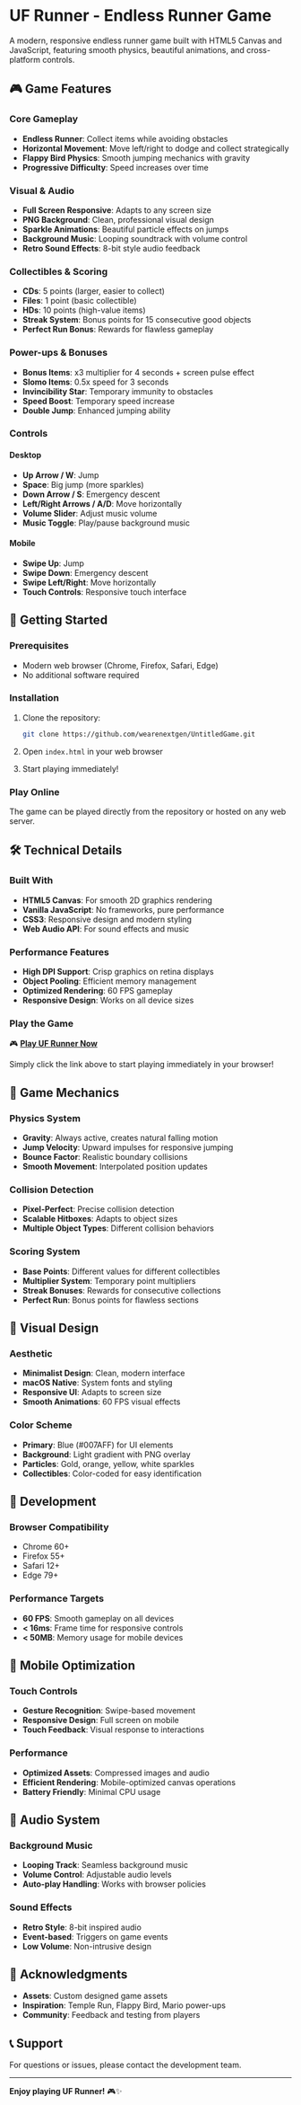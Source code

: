 # UF Runner - Endless Runner Game

A modern, responsive endless runner game built with HTML5 Canvas and JavaScript, featuring smooth physics, beautiful animations, and cross-platform controls.

## 🎮 Game Features

### Core Gameplay
- **Endless Runner**: Collect items while avoiding obstacles
- **Horizontal Movement**: Move left/right to dodge and collect strategically
- **Flappy Bird Physics**: Smooth jumping mechanics with gravity
- **Progressive Difficulty**: Speed increases over time

### Visual & Audio
- **Full Screen Responsive**: Adapts to any screen size
- **PNG Background**: Clean, professional visual design
- **Sparkle Animations**: Beautiful particle effects on jumps
- **Background Music**: Looping soundtrack with volume control
- **Retro Sound Effects**: 8-bit style audio feedback

### Collectibles & Scoring
- **CDs**: 5 points (larger, easier to collect)
- **Files**: 1 point (basic collectible)
- **HDs**: 10 points (high-value items)
- **Streak System**: Bonus points for 15 consecutive good objects
- **Perfect Run Bonus**: Rewards for flawless gameplay

### Power-ups & Bonuses
- **Bonus Items**: x3 multiplier for 4 seconds + screen pulse effect
- **Slomo Items**: 0.5x speed for 3 seconds
- **Invincibility Star**: Temporary immunity to obstacles
- **Speed Boost**: Temporary speed increase
- **Double Jump**: Enhanced jumping ability

### Controls
#### Desktop
- **Up Arrow / W**: Jump
- **Space**: Big jump (more sparkles)
- **Down Arrow / S**: Emergency descent
- **Left/Right Arrows / A/D**: Move horizontally
- **Volume Slider**: Adjust music volume
- **Music Toggle**: Play/pause background music

#### Mobile
- **Swipe Up**: Jump
- **Swipe Down**: Emergency descent
- **Swipe Left/Right**: Move horizontally
- **Touch Controls**: Responsive touch interface

## 🚀 Getting Started

### Prerequisites
- Modern web browser (Chrome, Firefox, Safari, Edge)
- No additional software required

### Installation
1. Clone the repository:
   ```bash
   git clone https://github.com/wearenextgen/UntitledGame.git
   ```

2. Open `index.html` in your web browser
3. Start playing immediately!

### Play Online
The game can be played directly from the repository or hosted on any web server.

## 🛠️ Technical Details

### Built With
- **HTML5 Canvas**: For smooth 2D graphics rendering
- **Vanilla JavaScript**: No frameworks, pure performance
- **CSS3**: Responsive design and modern styling
- **Web Audio API**: For sound effects and music

### Performance Features
- **High DPI Support**: Crisp graphics on retina displays
- **Object Pooling**: Efficient memory management
- **Optimized Rendering**: 60 FPS gameplay
- **Responsive Design**: Works on all device sizes

### Play the Game
🎮 **[Play UF Runner Now](https://wearenextgen.github.io/UntitledGame/)**

Simply click the link above to start playing immediately in your browser!

## 🎯 Game Mechanics

### Physics System
- **Gravity**: Always active, creates natural falling motion
- **Jump Velocity**: Upward impulses for responsive jumping
- **Bounce Factor**: Realistic boundary collisions
- **Smooth Movement**: Interpolated position updates

### Collision Detection
- **Pixel-Perfect**: Precise collision detection
- **Scalable Hitboxes**: Adapts to object sizes
- **Multiple Object Types**: Different collision behaviors

### Scoring System
- **Base Points**: Different values for different collectibles
- **Multiplier System**: Temporary point multipliers
- **Streak Bonuses**: Rewards for consecutive collections
- **Perfect Run**: Bonus points for flawless sections

## 🎨 Visual Design

### Aesthetic
- **Minimalist Design**: Clean, modern interface
- **macOS Native**: System fonts and styling
- **Responsive UI**: Adapts to screen size
- **Smooth Animations**: 60 FPS visual effects

### Color Scheme
- **Primary**: Blue (#007AFF) for UI elements
- **Background**: Light gradient with PNG overlay
- **Particles**: Gold, orange, yellow, white sparkles
- **Collectibles**: Color-coded for easy identification

## 🔧 Development

### Browser Compatibility
- Chrome 60+
- Firefox 55+
- Safari 12+
- Edge 79+

### Performance Targets
- **60 FPS**: Smooth gameplay on all devices
- **< 16ms**: Frame time for responsive controls
- **< 50MB**: Memory usage for mobile devices

## 📱 Mobile Optimization

### Touch Controls
- **Gesture Recognition**: Swipe-based movement
- **Responsive Design**: Full screen on mobile
- **Touch Feedback**: Visual response to interactions

### Performance
- **Optimized Assets**: Compressed images and audio
- **Efficient Rendering**: Mobile-optimized canvas operations
- **Battery Friendly**: Minimal CPU usage

## 🎵 Audio System

### Background Music
- **Looping Track**: Seamless background music
- **Volume Control**: Adjustable audio levels
- **Auto-play Handling**: Works with browser policies

### Sound Effects
- **Retro Style**: 8-bit inspired audio
- **Event-based**: Triggers on game events
- **Low Volume**: Non-intrusive design

## 🙏 Acknowledgments

- **Assets**: Custom designed game assets
- **Inspiration**: Temple Run, Flappy Bird, Mario power-ups
- **Community**: Feedback and testing from players

## 📞 Support

For questions or issues, please contact the development team.

---

**Enjoy playing UF Runner!** 🎮✨
